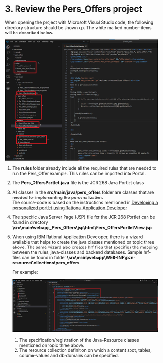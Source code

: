 # 3. Review the Pers_Offers project

When opening the project with Microsoft Visual Studio code, the following directory structure should be shown up. The white marked number-items will be described below.

![Pers_Offers MVC project overview](./images/Pers_offers_project_overview.png)  

1. The **rules** folder already include all the required rules that are needed to run the Pers_Offer example. This rules can be imported into Portal.  

2. The **Pers_OffersPortlet.java** file is the JCR 268 Java Portlet class  

3. All classes in the **src/main/java/pers_offers** folder are classes that are needed for implementing the personalization.  
   The source-code is based on the instructions mentioned in [Developing a personalized portlet using Rational Application Developer](../RAD/index.md)  

4. The specific Java Server Page (JSP) file for the JCR 268 Portlet can be found in directory  **\src\main\webapp\_Pers_Offers\jsp\html\Pers_OffersPortletView.jsp**  

5. When using IBM Rational Application Developer, there is a wizard available that helps to create the java classes mentioned on topic three above. The same wizard also creates hrf files that specifies the mapping between the rules, java-classes and backend databases. Sample hrf-files can be found in folder **\src\main\webapp\WEB-INF\pzn-resourceCollections\pers_offers**  

    For example:

    ![HRF File descriptions](./images/hrf_file_descriptions.png)  

    1. The specification/registration of the Java-Resource classes mentioned on topic three above.
    2. The resource collection definition on which a content spot, tables, column-values and db-domains can be specified.  
